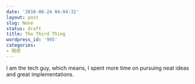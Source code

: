```yaml
---
date: '2010-08-24 04:04:32'
layout: post
slug: None
status: draft
title: The Third Thing
wordpress_id: '995'
categories:
- 随感
---
```


I am the tech guy, which means, I spent more time on pursuing neat ideas and great implementations.
